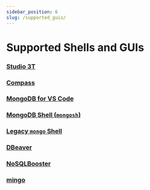 ```yaml
---
sidebar_position: 6
slug: /supported_guis/
---
```


# Supported Shells and GUIs

<!--
    blah blah blah
-->

### [Studio 3T](https://studio3t.com/)

### [Compass](https://www.mongodb.com/products/compass)

### [MongoDB for VS Code](https://www.mongodb.com/products/vs-code)

### [MongoDB Shell (`mongosh`)](https://www.mongodb.com/docs/mongodb-shell/)

### [Legacy `mongo` Shell](https://www.mongodb.com/docs/v5.0/reference/program/mongo/)

### [DBeaver](https://dbeaver.com/docs/wiki/MongoDB/)

### [NoSQLBooster](https://nosqlbooster.com/)

### [mingo](https://mingo.io/)
